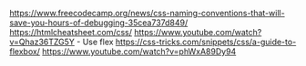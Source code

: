 https://www.freecodecamp.org/news/css-naming-conventions-that-will-save-you-hours-of-debugging-35cea737d849/
https://htmlcheatsheet.com/css/
https://www.youtube.com/watch?v=Qhaz36TZG5Y - Use flex
https://css-tricks.com/snippets/css/a-guide-to-flexbox/
https://www.youtube.com/watch?v=phWxA89Dy94